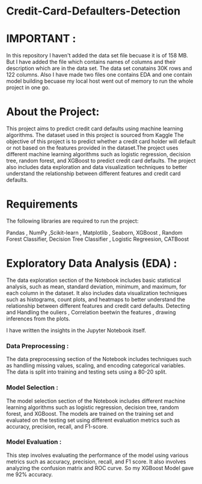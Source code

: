 # Credit-Card-Defaulters-Detection

# IMPORTANT :
In this repository I haven't added the data set file becuase it is of 158 MB. But I have added the file which contains names of columns and their description which
are in the data set. The data set conatains 30K rows and 122 columns.
Also I have made two files one contains EDA and one contain model building becuase my local host went out of memory to run the whole project in one go. 

# About the Project:
This project aims to predict credit card defaults using machine learning algorithms. The dataset used in this project is sourced from Kaggle 
The objective of this project is to predict whether a credit card holder will default or not based on the features provided in the dataset.The project uses 
different machine learning algorithms such as logistic regression, decision tree, random forest, and XGBoost to predict credit card defaults.
The project also includes data exploration and data visualization techniques to better understand the relationship between different features and credit card defaults.

# Requirements
The following libraries are required to run the project:

Pandas ,  NumPy ,Scikit-learn , Matplotlib , Seaborn, XGBoost , Random Forest Classifier, Decision Tree Classifier , Logistic Regreesion, CATBoost

# Exploratory Data Analysis (EDA) :
The data exploration section of the Notebook includes basic statistical analysis, such as mean, standard deviation, minimum, and maximum, for each column in the dataset. 
It also includes data visualization techniques such as histograms, count plots, and heatmaps to better understand the relationship between different features and 
credit card defaults.
Detecting and Handling the ouliers , Correlation beetwin the features , drawing inferences from the plots.

I have written the insights in the Jupyter Notebook itself.

### Data Preprocessing : 
The data preprocessing section of the Notebook includes techniques such as handling missing values, scaling, and encoding categorical variables. 
The data is split into training and testing sets using a 80-20 split.

### Model Selection : 
The model selection section of the Notebook includes different machine learning algorithms such as logistic regression, decision tree, random forest, and XGBoost. 
The models are trained on the training set and evaluated on the testing set using different evaluation metrics such as accuracy, precision, recall, and F1-score.

### Model Evaluation :
This step involves evaluating the performance of the model using various metrics such as accuracy, precision, recall, and F1 score.
It also involves analyzing the confusion matrix and ROC curve. So my XGBoost Model gave me 92% accuracy.








